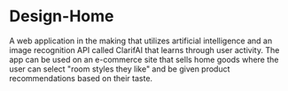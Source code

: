 # Design-Home

A web application in the making that utilizes artificial intelligence and an image recognition API called ClarifAI that learns through user activity. The app can be used on an e-commerce site that sells home goods where the user can select "room styles they like" and be given product recommendations based on their taste. 